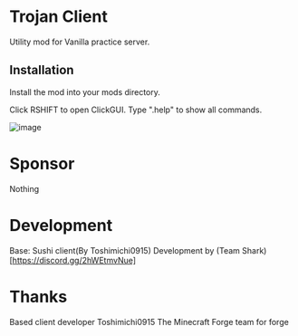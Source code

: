 # Trojan Client

Utility mod for Vanilla practice server.

## Installation

Install the mod into your mods directory.

Click RSHIFT to open ClickGUI.
Type ".help" to show all commands.

![image](https://user-images.githubusercontent.com/26406334/180602115-c524c7b8-59ad-4352-b02c-a868f34c239b.png)

# Sponsor

Nothing

# Development
Base: Sushi client(By Toshimichi0915)
Development by (Team Shark)[https://discord.gg/2hWEtmvNue]

# Thanks
Based client developer Toshimichi0915
The Minecraft Forge team for forge